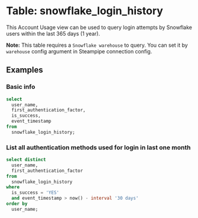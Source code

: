 # Table: snowflake_login_history

This Account Usage view can be used to query login attempts by Snowflake users within the last 365 days (1 year).

**Note:** This table requires a `Snowflake warehouse` to query. You can set it by `warehouse` config argument in Steampipe connection config.

## Examples

### Basic info

```sql
select
  user_name,
  first_authentication_factor,
  is_success,
  event_timestamp
from
  snowflake_login_history;
```

### List all authentication methods used for login in last one month

```sql
select distinct
  user_name,
  first_authentication_factor
from
  snowflake_login_history
where
  is_success = 'YES'
  and event_timestamp > now() - interval '30 days'
order by
  user_name;
```
